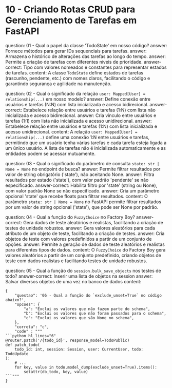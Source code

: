 # 10 - Criando Rotas CRUD para Gerenciamento de Tarefas em FastAPI

<?quiz?>
question: 01 - Qual o papel da classe 'TodoState' em nosso código?
answer: Fornece métodos para gerar IDs sequenciais para tarefas.
answer: Armazena o histórico de alterações das tarefas ao longo do tempo.
answer: Permite a criação de tarefas com diferentes níveis de prioridade.
answer-correct: Tipo com valores nomeados e constantes para representar estados de tarefas.
content:
  A classe `TodoState` define estados de tarefas (rascunho, pendente, etc.) com nomes claros, facilitando o código e garantindo segurança e agilidade na manutenção.
<?/quiz?>

<?quiz?>
question: 02 - Qual o significado da relação `user: Mapped[User] = relationship(...)` em nosso modelo?
answer: Define conexão entre usuários e tarefas (N:N) com lista inicializada e acesso bidirecional.
answer-correct: Estabelece relação entre usuários e tarefas (1:N) com lista não inicializada e acesso bidirecional.
answer: Cria vínculo entre usuários e tarefas (1:1) com lista não inicializada e acesso unidirecional.
answer: Estabelece relação entre usuários e tarefas (1:N) com lista inicializada e acesso unidirecional.
content:
  A relação `user: Mapped[User] = relationship(...)` define uma conexão 1:N entre usuários e tarefas, permitindo que um usuário tenha várias tarefas e cada tarefa esteja ligada a um único usuário. A lista de tarefas não é inicializada automaticamente e as entidades podem se acessar mutuamente.
<?/quiz?>

<?quiz?>
question: 03 - Qual o significado do parâmetro de consulta `state: str | None = None` no endpoint de busca?
answer: Permite filtrar resultados por valor de string obrigatório ('state'), não aceitando None.
answer: Filtra resultados por estado ('state'), com valor padrão 'pendente' se não especificado.
answer-correct: Habilita filtro por 'state' (string ou None), com valor padrão None se não especificado.
answer: Cria um parâmetro opcional 'state' que recebe floats para filtrar resultados.
content:
  O parâmetro `state: str | None = None` no FastAPI permite filtrar resultados por um valor de string opcional ('state'), que pode ser None por padrão.
<?/quiz?>

<?quiz?>
question: 04 - Qual a função do `FuzzyChoice` no Factory Boy?
answer-correct: Gera dados de teste aleatórios e realistas, facilitando a criação de testes de unidade robustos.
answer: Gera valores aleatórios para cada atributo de um objeto de teste, facilitando a criação de testes.
answer: Cria objetos de teste com valores predefinidos a partir de um conjunto de opções.
answer: Permite a geração de dados de teste aleatórios e realistas para diferentes tipos de dados.
content:
  O `FuzzyChoice` do Factory Boy gera valores aleatórios a partir de um conjunto predefinido, criando objetos de teste com dados realistas e facilitando testes de unidade robustos.
<?/quiz?>


<?quiz?>
question: 05 - Qual a função do `session.bulk_save_objects` nos testes de todo?
answer-correct: Inserir uma lista de objetos na session
answer: Salvar diversos objetos de uma vez no banco de dados
content:
<?/quiz?>

```quiz
{
    "questao": '06 - Qual a função do `exclude_unset=True` no código abaixo?',
	"opcoes": {
		"a": "Exclui os valores que não fazem parte do schema",
		"b": "Exclui os valores que não foram passados para o schema",
		"c": "Exclui os valores que são None no schema",
	},
	"correta": "c",
	"code" : """
```python hl_lines="6"
@router.patch('/{todo_id}', response_model=TodoPublic)
def patch_todo(
    todo_id: int, session: Session, user: CurrentUser, todo: TodoUpdate
):
    # ...
    for key, value in todo.model_dump(exclude_unset=True).items():
        setattr(db_todo, key, value)
```"""
}
```
